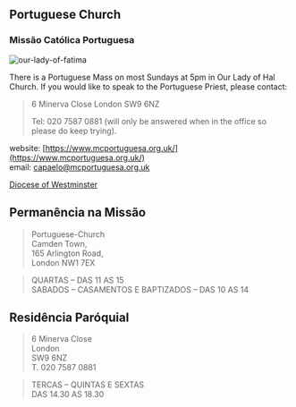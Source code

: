 ## Portuguese Church

### Missão Católica Portuguesa

![our-lady-of-fatima](https://upload.wikimedia.org/wikipedia/commons/thumb/9/9c/Fatima_%283%29.jpg/271px-Fatima_%283%29.jpg)

There is a Portuguese Mass on most Sundays at 5pm in Our Lady of Hal Church. If you would like to speak to the Portuguese Priest, please contact:

> 6 Minerva Close
> London
> SW9 6NZ
>
> Tel: 020 7587 0881 (will only be answered when in the office so please do keep trying).

website: [https://www.mcportuguesa.org.uk/](https://www.mcportuguesa.org.uk/)  
email: <capaelo@mcportuguesa.org.uk>


[Diocese of Westminster](https://parish.rcdow.org.uk/camdentown/portuguesechurch/)


## Permanência na Missão

> Portuguese-Church  
> Camden Town,  
> 165 Arlington Road,  
> London NW1 7EX  

> QUARTAS – DAS 11 AS 15  
> SABADOS – CASAMENTOS E BAPTIZADOS – DAS 10 AS 14


## Residência Paróquial

> 6 Minerva Close  
> London  
> SW9 6NZ  
> T. 020 7587 0881  

> TERCAS – QUINTAS E SEXTAS  
> DAS 14.30 AS 18.30
